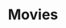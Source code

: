 ---
title: "Movies"
description: "The Silver Screen"
cover: "https://images.pexels.com/photos/66134/pexels-photo-66134.jpeg"
translationKey: movies
---